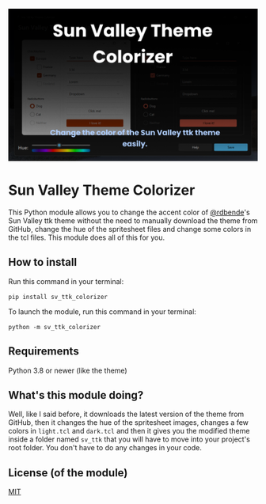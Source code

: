 <p align="center">
  <img width=700 src="https://github.com/Valer100/Sun-Valley-Theme-Colorizer/blob/main/screenshots/screenshot_hero_dark.png"/>
</p>

# Sun Valley Theme Colorizer

This Python module allows you to change the accent color of [@rdbende](https://github.com/rdbende)'s Sun Valley ttk theme without the need to manually download the theme from GitHub, change the hue of the spritesheet files and change some colors in the tcl files. This module does all of this for you.

## How to install
Run this command in your terminal:
```
pip install sv_ttk_colorizer
```

To launch the module, run this command in your terminal:
```
python -m sv_ttk_colorizer
```

## Requirements
Python 3.8 or newer (like the theme)

## What's this module doing?
Well, like I said before, it downloads the latest version of the theme from GitHub, then it changes the hue of the spritesheet images, changes a few colors in ```light.tcl``` and ```dark.tcl``` and then it gives you the modified theme inside a folder named ```sv_ttk``` that you will have to move into your project's root folder. You don't have to do any changes in your code.

## License (of the module)
[MIT](https://github.com/Valer100/Sun-Valley-Theme-Colorizer/blob/main/LICENSE)
